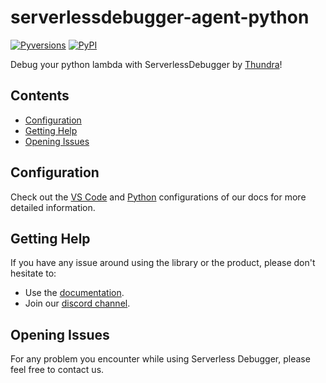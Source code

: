 # serverlessdebugger-agent-python

[![Pyversions](https://img.shields.io/pypi/pyversions/slsdebugger.svg?style=flat)](https://pypi.org/project/slsdebugger/)
[![PyPI](https://img.shields.io/pypi/v/slsdebugger.svg)](https://pypi.org/project/slsdebugger/)

Debug your python lambda with ServerlessDebugger by [Thundra](https://www.serverlessdebugger.com)!

## Contents

- [Configuration](#Installation-Configuration)
- [Getting Help](#getting-help)
- [Opening Issues](#opening-issues)


## Configuration

Check out the [VS Code](https://docs.serverlessdebugger.com/extensions/vs-code) and [Python](https://docs.serverlessdebugger.com/configuration/python) configurations of our docs for more detailed information.

## Getting Help

If you have any issue around using the library or the product, please don't hesitate to:

* Use the [documentation](https://docs.serverlessdebugger.com).
* Join our [discord channel](https://www.serverlessdebugger.com/discord-invitation).


## Opening Issues

For any problem you encounter while using Serverless Debugger, please feel free to contact us.
